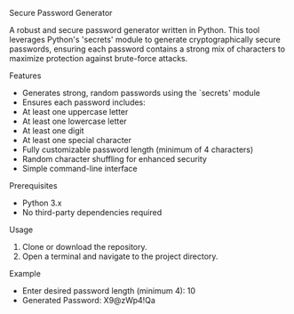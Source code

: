 Secure Password Generator

A robust and secure password generator written in Python. This tool leverages Python's 'secrets' module to generate cryptographically secure passwords, ensuring each password contains a strong mix of characters to maximize protection against brute-force attacks.

Features

- Generates strong, random passwords using the `secrets' module
- Ensures each password includes:
- At least one uppercase letter
- At least one lowercase letter
- At least one digit
- At least one special character
- Fully customizable password length (minimum of 4 characters)
- Random character shuffling for enhanced security
- Simple command-line interface
  
Prerequisites

- Python 3.x
- No third-party dependencies required

 Usage

1. Clone or download the repository.
2. Open a terminal and navigate to the project directory.

Example
- Enter desired password length (minimum 4): 10
- Generated Password: X9@zWp4!Qa



